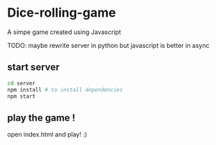# Dice-rolling-game

A simpe game created using Javascript

TODO:
maybe rewrite server in python but javascript is better in async

## start server

```bash
cd server
npm install # to install dependencies
npm start
```

## play the game !

open index.html and play! :)